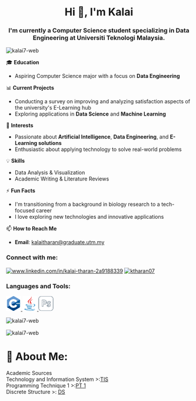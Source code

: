 <h1 align="center">Hi 👋, I'm Kalai</h1>
<h3 align="center">I'm currently a Computer Science student specializing in Data Engineering at Universiti Teknologi Malaysia.</h3>

<p align="left"> <img src="https://komarev.com/ghpvc/?username=kalai7-web&label=Profile%20views&color=0e75b6&style=flat" alt="kalai7-web" /> </p>

🎓 **Education**  
- Aspiring Computer Science major with a focus on **Data Engineering**  

📊 **Current Projects**  
- Conducting a survey on improving and analyzing satisfaction aspects of the university's E-Learning hub  
- Exploring applications in **Data Science** and **Machine Learning**

🌱 **Interests**  
- Passionate about **Artificial Intelligence**, **Data Engineering**, and **E-Learning solutions**  
- Enthusiastic about applying technology to solve real-world problems

💡 **Skills**   
- Data Analysis & Visualization  
- Academic Writing & Literature Reviews  

⚡ **Fun Facts**  
- I'm transitioning from a background in biology research to a tech-focused career  
- I love exploring new technologies and innovative applications  

📫 **How to Reach Me**  
- **Email**: kalaitharan@graduate.utm.my  

<h3 align="left">Connect with me:</h3>
<p align="left">
<a href="https://linkedin.com/in/www.linkedin.com/in/kalai-tharan-2a9188339" target="blank"><img align="center" src="https://raw.githubusercontent.com/rahuldkjain/github-profile-readme-generator/master/src/images/icons/Social/linked-in-alt.svg" alt="www.linkedin.com/in/kalai-tharan-2a9188339" height="30" width="40" /></a>
<a href="https://instagram.com/ktharan07" target="blank"><img align="center" src="https://raw.githubusercontent.com/rahuldkjain/github-profile-readme-generator/master/src/images/icons/Social/instagram.svg" alt="ktharan07" height="30" width="40" /></a>
</p>

<h3 align="left">Languages and Tools:</h3>
<p align="left"> <a href="https://www.w3schools.com/cpp/" target="_blank" rel="noreferrer"> <img src="https://raw.githubusercontent.com/devicons/devicon/master/icons/cplusplus/cplusplus-original.svg" alt="cplusplus" width="40" height="40"/> </a> <a href="https://www.java.com" target="_blank" rel="noreferrer"> <img src="https://raw.githubusercontent.com/devicons/devicon/master/icons/java/java-original.svg" alt="java" width="40" height="40"/> </a> <a href="https://www.photoshop.com/en" target="_blank" rel="noreferrer"> <img src="https://raw.githubusercontent.com/devicons/devicon/master/icons/photoshop/photoshop-line.svg" alt="photoshop" width="40" height="40"/> </a> </p>

<p><img align="center" src="https://github-readme-stats.vercel.app/api/top-langs?username=kalai7-web&show_icons=true&locale=en&layout=compact" alt="kalai7-web" /></p>

<p><img align="center" src="https://github-readme-streak-stats.herokuapp.com/?user=kalai7-web&" alt="kalai7-web" /></p>

# 💫 About Me:
Academic Sources<br>Technology and Information System >:[TIS](https://github.com/kalai7-web/tis) <br>Programming Technique 1 >:[PT 1](https://github.com/kalai7-web/pt1)<br>Discrete Structure >: [DS](https://github.com/kalai7-web/ds)


<!-- Proudly created with GPRM ( https://gprm.itsvg.in ) -->
